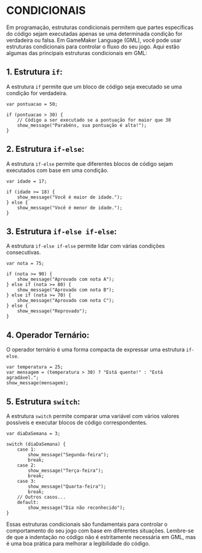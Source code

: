 # CONDICIONAIS 
Em programação, estruturas condicionais permitem que partes específicas do código sejam executadas apenas se uma determinada condição for verdadeira ou falsa. Em GameMaker Language (GML), você pode usar estruturas condicionais para controlar o fluxo do seu jogo. Aqui estão algumas das principais estruturas condicionais em GML:

## **1. Estrutura `if`:**
A estrutura `if` permite que um bloco de código seja executado se uma condição for verdadeira.

```gml
var pontuacao = 50;

if (pontuacao > 30) {
    // Código a ser executado se a pontuação for maior que 30
    show_message("Parabéns, sua pontuação é alta!");
}
```

## **2. Estrutura `if-else`:**
A estrutura `if-else` permite que diferentes blocos de código sejam executados com base em uma condição.

```gml
var idade = 17;

if (idade >= 18) {
    show_message("Você é maior de idade.");
} else {
    show_message("Você é menor de idade.");
}
```

## **3. Estrutura `if-else if-else`:**
A estrutura `if-else if-else` permite lidar com várias condições consecutivas.

```gml
var nota = 75;

if (nota >= 90) {
    show_message("Aprovado com nota A");
} else if (nota >= 80) {
    show_message("Aprovado com nota B");
} else if (nota >= 70) {
    show_message("Aprovado com nota C");
} else {
    show_message("Reprovado");
}
```

## **4. Operador Ternário:**
O operador ternário é uma forma compacta de expressar uma estrutura `if-else`.

```gml
var temperatura = 25;
var mensagem = (temperatura > 30) ? "Está quente!" : "Está agradável.";
show_message(mensagem);
```

## **5. Estrutura `switch`:**
A estrutura `switch` permite comparar uma variável com vários valores possíveis e executar blocos de código correspondentes.

```gml
var diaDaSemana = 3;

switch (diaDaSemana) {
    case 1:
        show_message("Segunda-feira");
        break;
    case 2:
        show_message("Terça-feira");
        break;
    case 3:
        show_message("Quarta-feira");
        break;
    // Outros casos...
    default:
        show_message("Dia não reconhecido");
}
```

Essas estruturas condicionais são fundamentais para controlar o comportamento do seu jogo com base em diferentes situações. Lembre-se de que a indentação no código não é estritamente necessária em GML, mas é uma boa prática para melhorar a legibilidade do código. 